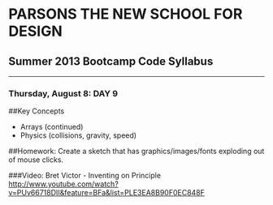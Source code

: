 # PARSONS THE NEW SCHOOL FOR DESIGN
## Summer 2013 Bootcamp Code Syllabus
-------------------------------------------------------------------

### Thursday, August 8: DAY 9



##Key Concepts
* Arrays (continued)
* Physics (collisions, gravity, speed)


##Homework:
Create a sketch that has graphics/images/fonts exploding out of mouse clicks.


###Video: 
Bret Victor - Inventing on Principle
<http://www.youtube.com/watch?v=PUv66718DII&feature=BFa&list=PLE3EA8B90F0EC848F>
